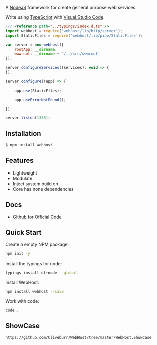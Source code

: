 
  A [NodeJS](http://nodejs.org) framework for create general purpose web services.

  Write using [TypeScript](http://www.typescriptlang.org) with [Visual Studio Code](https://code.visualstudio.com).

```js
/// <reference path="../typings/index.d.ts" />
import webhost = require('webhost/lib/http/server');
import StaticFiles = require('webhost/lib/pipe/StaticFiles');

var server = new webhost({
    rootApp: __dirname,
    wwwroot: __dirname + '/../src/wwwroot'
});

server.configureServices((services): void => {
});

server.configure((app) => {

    app.use(StaticFiles);

    app.useErrorNotFound();

});

server.listen(1338);

```

## Installation

```bash
$ npm install webhost
```

## Features

  * Lightweight
  * Modulate
  * Inject system build on
  * Core has none dependencies

## Docs

  * [Github](https://github.com/Cliveburr/WebHost) for Official Code

## Quick Start

  Create a empty NPM package:

```bash
npm init -y
```

  Install the typings for node:

```bash
typings install dt~node --global
```

  Install WebHost:

```bash
npm install webhost --save
```

  Work with code:

```bash
code .
```

## ShowCase

```bash
https://github.com/Cliveburr/WebHost/tree/master/WebHost.ShowCase
```